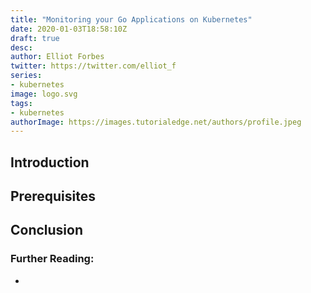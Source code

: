```yaml
---
title: "Monitoring your Go Applications on Kubernetes"
date: 2020-01-03T18:58:10Z
draft: true
desc: 
author: Elliot Forbes
twitter: https://twitter.com/elliot_f
series: 
- kubernetes
image: logo.svg
tags:
- kubernetes
authorImage: https://images.tutorialedge.net/authors/profile.jpeg
---
```


<!-- TODO: Write This :) -->

## Introduction

## Prerequisites

## Conclusion

### Further Reading:

* []()